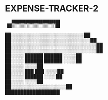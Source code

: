 # EXPENSE-TRACKER-2


       ██████████████████████    
     ██░░░░░░░░░░░░░░░░░░░░██  
   ██░░░░░░░░░░░░░░░░░░░░░░░░██  
  ██░░░░░░░░░░░░░░░░░░░░░░░░░░██  
 ██░░░░░░░░░░░░░░░░░░░░░░░░░░░░██  
 ██░░░░░░░░░░░░░░░░░░░░░░░░░░░░██  
 ██░░░░  ██████    ██████  ░░░░██  
 ██░░░░  ██████    ██████  ░░░░██  
 ██░░░░                    ░░░░██  
 ██░░░░      ███  ███      ░░░░██  
  ██░░░░      ██████      ░░░░██  
   ██░░░░              ░░░░██  
    ██░░░░░░░░░░░░░░░░░░██  
      ██████████████████    
